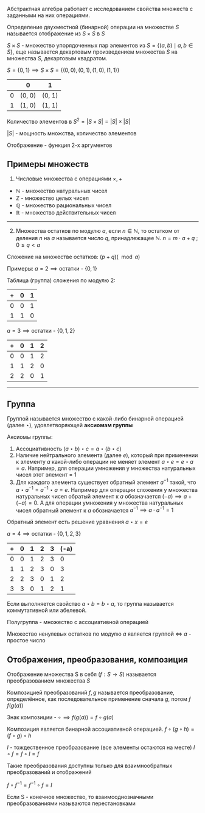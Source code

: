
Абстрактная алгебра работает с исследованием свойства множеств с заданными на них операциями.

Определение двухместной (бинарной) операции на множестве $S$ называется отображение из $S\times S$ в $S$ 

$S\times S$ - множество упорядоченных пар элементов из $S=\{(a, b) \mid a, b \in S \}$, еще называется декартовым произведением множества $S$ на множества $S$, декартовым квадратом.

$S=\{0, 1\} \implies S \times S = \{(0, 0), (0, 1), (1, 0), (1, 1)\}$

|     | 0      | 1      |
| --- | ------ | ------ |
| 0   | (0, 0) | (0, 1) |
| 1   | (1, 0) | (1, 1) |

Количество элементов в $S^2 = |S \times S| =  |S| \times |S|$

$|S|$ - мощность множства, количество элементов

Отображение - функция 2-х аргументов

## Примеры множеств

1. Числовые множества с операциями $\times, +$
- $\mathbb{N}$ - множество натуральных чисел
- $\mathbb{Z}$ - множество целых чисел
- $\mathbb{Q}$ - множество рациональных чисел
- $\mathbb{R}$ - множество действительных чисел

---

2. Множества остатков по модулю $a$, если $n \in \mathbb{N}$, то остатком от деления $n$ на $a$ называется число $q$, принадлежащее $\mathbb{N}$. $n = m \cdot a + q$ ; $0 \leq q < a$

Сложение на множестве остатков: $(p+q)(\mod a)$

Примеры:
$a = 2 \implies \text{остатки - } \{0, 1\}$

Таблица (группа) сложения по модулю 2:

| +   | 0   | 1   |
| --- | --- | --- |
| 0   | 0   | 1   |
| 1   | 1   | 0   |

$a = 3 \implies \text{остатки - } \{0, 1, 2\}$

| +   | 0   | 1   | 2   |
| --- | --- | --- | --- |
| 0   | 0   | 1   | 2   |
| 1   | 1   | 2   | 0   |
| 2   | 2   | 0   | 1   |

---

## Группа

Группой называется множество с какой-либо бинарной операцией (далее $\star$), удовлетворяющей **аксиомам группы**

Аксиомы группы:
1. Ассоциативность $(a \star  b) \star c = a \star (b \star c)$
2. Наличие нейтрального элемента (далее $e$), который при применении к элементу $a$ какой-либо операции не меняет элемент $a \star e = e \star a = a$. Например, для операции умножения у множества натуральных чисел этот элемент = $1$
3. Для каждого элемента существует обратный элемент $a^{-1}$ такой, что $a \star a^{-1} = a^{-1} \star a = e$. Например для операции сложения у множества натуральных чисел обратый элемент к $a$ обозначается $(-a) \implies a + (-a) = 0$. А для операции умножения у множества натуральных чисел обратный элемент к $a$ обозначается $a^{-1} \implies a \cdot a^{-1} = 1$

Обратный элемент есть решение уравнения $a \star x = e$

$a = 4 \implies \text{остатки - } \{0, 1, 2, 3\}$

| +   | 0   | 1   | 2   | 3   | (-a) |
| --- | --- | --- | --- | --- | ---- |
| 0   | 0   | 1   | 2   | 3   | 0    |
| 1   | 1   | 2   | 3   | 0   | 3    |
| 2   | 2   | 3   | 0   | 1   | 2    |
| 3   | 3   | 0   | 1   | 2   | 1    |

Если выполняется свойство $a \star b = b \star a$, то группа называется коммутативной или абелевой. 

Полугруппа - множество с ассоциативной операцией

Множество ненулевых остатков по модулю $a$ является группой $\iff$ $a$ - простое число

## Отображения, преобразования, композиция

Отображение множества S в себя ($f : S \to S$) называется преобразованием множества $S$

Композицией преобразований $f, g$ называется преобразование, определённое, как последовательное применение сначала $g$, потом $f$
$f(g(a))$

Знак композиции - $\circ \implies f(g(a)) = f \circ g(a)$

Композиция является бинарной ассоциативной операцией. 
$f \circ (g \circ h) = (f \circ g) \circ h$

$I$ - тождественное преобразование (все элементы остаются на месте)
$I \circ f = f \circ I = f$

Такие преобразования доступны только для взаимнообратных преобразований и отображений

$f \circ f^{-1} = f^{-1} \circ f = I$

Если S - конечное множество, то взаимооднозначными преобразованиями называются перестановками
